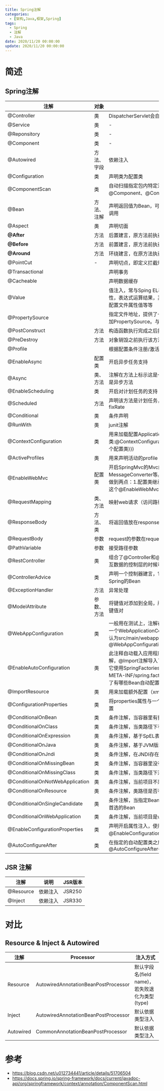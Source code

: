 ```yaml
---
title: Spring注解
categories: 
  - [架构,Java,框架,Spring]
tags:
  - Spring
  - 注解
  - Java
date: 2020/11/20 00:00:00
update: 2020/11/20 00:00:00
---
```


# 简述

## Spring注解

| 注解                            | 对象       | 说明                                                         |
| ------------------------------- | ---------- | ------------------------------------------------------------ |
| @Controller                     | 类         | DispatcherServlet会自动扫描注解了此注解的类                  |
| @Service                        | 类         | -                                                            |
| @Reponsitory                    | 类         | -                                                            |
| @Component                      | 类         | -                                                            |
| @Autowired                      | 方法、字段 | 依赖注入                                                     |
| @Configuration                  | 类         | 声明类为配置类                                               |
| @ComponentScan                  | 类         | 自动扫描指定包内特定注解并注册Bean，默认扫描@Service、@Component、@Controller、@Repository注解，可自定义规则 |
| @Bean                           | 方法、注解 | 声明返回值为Bean，可定义init、destroy方法，在Bean创建、销毁时调用 |
| @Aspect                         | 类         | 声明切面                                                     |
| **@After**                      | 方法       | 后置建言，原方法前执行                                       |
| **@Before**                     | 方法       | 前置建言，原方法前执行                                       |
| **@Around**                     | 方法       | 环绕建言，在原方法执行前执行，在原方法执行后再执行           |
| @PointCut                       | -          | 声明切点，即定义拦截规则，确定有哪些方法会被切入             |
| @Transactional                  |            | 声明事务                                                     |
| @Cacheable                      |            | 声明数据缓存                                                 |
| @Value                          |            | 值注入，常与Sping EL表达式语言一起使用，注入普通字符，系统属性，表达式运算结果，其他Bean的属性，文件内容，网址请求内容，配置文件属性值等等 |
| @PropertySource                 |            | 指定文件地址，提供了一种方便的、声明性的机制，向Spring的环境添加PropertySource。与@Configuration一起使用 |
| @PostConstruct                  | 方法       | 构造函数执行完成之后执行该方法                               |
| @PreDestroy                     | 方法       | 对象销毁之前执行该方法                                       |
| @Profile                        |            | 根据配置条件注册/激活                                        |
| @EnableAsync                    | 配置类     | 开启异步任务支持                                             |
| @Async                          | 类、方法   | 注解在方法上标示这是一个异步方法，在类上标示这个类所有的方法都是异步方法 |
| @EnableScheduling               | 类         | 开启对计划任务的支持                                         |
| @Scheduled                      | 方法       | 声明该方法是计划任务，支持多种类型的计划任务：cron、fixDelay、fixRate |
| @Conditional                    | 类         | 条件声明                                                     |
| @RunWith                        | 类         | junit注解                                                    |
| @ContextConfiguration           | 类         | 用来加载配置ApplicationContext，其中classes属性用来加载配置类:@ContextConfiguration(classes = {TestConfig.class(自定义的一个配置类)}) |
| @ActiveProfiles                 | 类         | 用来声明活动的profile                                        |
| @EnableWebMvc                   | 配置类     | 开启SpringMvc的Mvc的一些默认配置：如ViewResolver，MessageConverter等。同时在自己定制SpringMvc的相关配置时需要做到两点：1.配置类继承WebMvcConfigurerAdapter类，2.必须使用这个@EnableWebMvc注解 |
| @RequestMapping                 | 类、方法   | 映射web请求（访问路径和参数                                  |
| @ResponseBody                   | 方法、类   | 将返回值放在response体内                                     |
| @RequestBody                    | 参数       | request的参数在request body内，此注解放置在参数前            |
| @PathVariable                   | 参数       | 接受路径参数                                                 |
| @RestController                 | 类         | 组合了@Controller和@ResponseBody，当我们只开发一个和页面交互数据的控制层的时候可以使用此注解 |
| @ControllerAdvice               | 类         | 声明一个控制器建言，它也组合了@Component注解，会自动注册为Spring的Bean |
| @ExceptionHandler               | 方法       | 异常处理                                                     |
| @ModelAttribute                 | 参数、方法 | 将键值对添加到全局，所有注解了@RequestMapping的方法可获得此键值对 |
| @WebAppConfiguration            | 类         | 一般用在测试上，注解在类上，用来声明加载的ApplicationContext是一个WebApplicationContext。他的属性指定的是Web资源的位置，默认为src/main/webapp，我们可以修改为：@WebAppConfiguration("src/main/resources") |
| @EnableAutoConfiguration        | 类         | 此注释自动载入应用程序所需的所有Bean，该注解组合了@Import注解，@Import注解导入了EnableAutoCofigurationImportSelector类，它使用SpringFactoriesLoader.loaderFactoryNames方法来扫描具有META-INF/spring.factories文件的jar包。而spring.factories里声明了有哪些Bean自动配置 |
| @ImportResource                 | 类         | 用来加载额外配置（xml等定义）                                |
| @ConfigurationProperties        | 类         | 将properties属性与一个Bean及其属性相关联，从而实现类型安全的配置 |
| @ConditionalOnBean              | 类         | 条件注解，当容器里有指定Bean的条件下                         |
| @ConditionalOnClass             | 类         | 条件注解，当类路径下有指定的类的条件下                       |
| @ConditionalOnExpression        | 类         | 条件注解，基于SpEL表达式作为判断条件                         |
| @ConditionalOnJava              | 类         | 条件注解，基于JVM版本作为判断条件                            |
| @ConditionalOnJndi              | 类         | 条件注解，在JNDI存在的条件下查找指定的位置                   |
| @ConditionalOnMissingBean       | 类         | 条件注解，当容器里没有指定Bean的情况下                       |
| @ConditionalOnMissingClass      | 类         | 条件注解，当类路径下没有指定的类的情况下                     |
| @ConditionalOnNotWebApplication | 类         | 条件注解，当前项目不是web项目的条件下                        |
| @ConditionalOnResource          | 类         | 条件注解，类路径是否有指定的值                               |
| @ConditionalOnSingleCandidate   | 类         | 条件注解，当指定Bean在容器中只有一个，后者虽然有多个但是指定首选的Bean |
| @ConditionalOnWebApplication    | 类         | 条件注解，当前项目是web项目的情况下                          |
| @EnableConfigurationProperties  | 类         | 声明开启属性注入，使用@Autowired注入，例：@EnableConfigurationProperties(HttpEncodingProperties.class)。 |
| @AutoConfigureAfter             | 类         | 在指定的自动配置类之后再配置，例：@AutoConfigureAfter(WebMvcAutoConfiguration.class) |

## JSR 注解

| 注解      | 说明     | JSR版本 |
| --------- | -------- | ------- |
| @Resource | 依赖注入 | JSR250  |
| @Inject   | 依赖注入 | JSR330  |

# 对比

## Resource & Inject & Autowired

| 注解      | Processor                            | 注入方式                                       |
| --------- | ------------------------------------ | ---------------------------------------------- |
| Resource  | AutowiredAnnotationBeanPostProcessor | 默认字段名(field name)，若失败退化为类型(type) |
| Inject    | AutowiredAnnotationBeanPostProcessor | 默认依据类型注入                               |
| Autowired | CommonAnnotationBeanPostProcessor    | 默认依据类型注入                               |

# 参考

- https://blog.csdn.net/u012734441/article/details/51706504
- https://docs.spring.io/spring-framework/docs/current/javadoc-api/org/springframework/context/annotation/ComponentScan.html